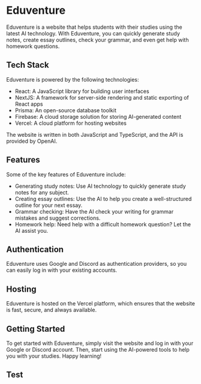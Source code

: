 # Eduventure

Eduventure is a website that helps students with their studies using the latest AI technology. With Eduventure, you can quickly generate study notes, create essay outlines, check your grammar, and even get help with homework questions.

## Tech Stack

Eduventure is powered by the following technologies:

- React: A JavaScript library for building user interfaces
- NextJS: A framework for server-side rendering and static exporting of React apps
- Prisma: An open-source database toolkit
- Firebase: A cloud storage solution for storing AI-generated content
- Vercel: A cloud platform for hosting websites

The website is written in both JavaScript and TypeScript, and the API is provided by OpenAI.

## Features

Some of the key features of Eduventure include:

- Generating study notes: Use AI technology to quickly generate study notes for any subject.
- Creating essay outlines: Use the AI to help you create a well-structured outline for your next essay.
- Grammar checking: Have the AI check your writing for grammar mistakes and suggest corrections.
- Homework help: Need help with a difficult homework question? Let the AI assist you.

## Authentication

Eduventure uses Google and Discord as authentication providers, so you can easily log in with your existing accounts.

## Hosting

Eduventure is hosted on the Vercel platform, which ensures that the website is fast, secure, and always available.

## Getting Started

To get started with Eduventure, simply visit the website and log in with your Google or Discord account. Then, start using the AI-powered tools to help you with your studies. Happy learning!

## Test